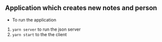 ## Application which creates new notes and person ##

* To run the application 

1. `yarn server` to run the json server
2. `yarn start` to the the client

